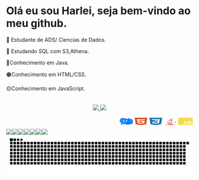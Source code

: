 # Olá eu sou Harlei, seja bem-vindo ao meu github.

📖 Estudante de ADS/ Ciencias de Dados.

📖 Estudando SQL com S3,Athena.

🔴Conhecimento em Java.

🟠Conhecimento em HTML/CSS.

🟡Conhecimento em JavaScript.

##

<div align="center">
  <a href="https://github.com/harleiaki">
    <img height="175em" src="https://github-readme-stats.vercel.app/api/top-langs/?username=harleiaki&layout=compact&langs_count=7&theme=tokyonight"/>
  <img height="175em" src="https://github-readme-stats.vercel.app/api?username=harleiaki&show_icons=true&theme=radical&include_all_commits=true&count_private=true"/>  
</div>
  
  <div style="display: inline_block"><br>
  <img align="right" alt="Rafa-Js" height="20" width="40" src="https://raw.githubusercontent.com/devicons/devicon/master/icons/javascript/javascript-plain.svg">
  <img align="right" alt="Rafa-Js" height="20" width="40" src="https://raw.githubusercontent.com/devicons/devicon/master/icons/java/java-plain.svg">
  <img align="right" alt="Rafa-Js" height="20" width="40" src="https://raw.githubusercontent.com/devicons/devicon/master/icons/css3/css3-plain.svg">
  <img align="right" alt="Rafa-Js" height="20" width="40" src="https://raw.githubusercontent.com/devicons/devicon/master/icons/html5/html5-plain.svg">
  <img align="right" alt="Rafa-Js" height="20" width="40" src="https://raw.githubusercontent.com/devicons/devicon/master/icons/intellij/intellij-plain.svg">
  </div>
  
  ##
  
  <div>
    <a href="https://discord.com/channels/950417487000899675/950417487000899677" target="_blank"><img align="left" src="https://img.shields.io/badge/Discord-7289da?style=for-the-badge&logo=discord&logoColor=white"></a>
    <a href="https://www.facebook.com/harlei.aki/" target="_blank"><img align="left" src="https://img.shields.io/badge/Facebook-1877F2?style=for-the-badge&logo=facebook&logoColor=white"></a>
    <a href="https://www.instagram.com/harlei.akira/" target="_blank"><img align="left" src="https://img.shields.io/badge/Instagram-%23E4405F?style=for-the-badge&logo=instagram&logoColor=white" target="_blank"></a>  
    <a href="https://www.linkedin.com/in/harlei-akira-750515224/" target="_blank"><img align="left" src="https://img.shields.io/badge/LinkedIn-%230077B5?style=for-the-badge&logo=linkedin&logoColor=white" target="_blank"></a> 
      <a href = "mailto:harlei.akira@gmail.com"><img align="left" src="https://img.shields.io/badge/Gmail-D14836?style=for-the-badge&logo=gmail&logoColor=red"></a>
     <a href = "mailto:harlei.akira@outlook.com"><img align="left" src="https://img.shields.io/badge/Microsoft_Outlook-0078D4?style=for-the-badge&logo=microsoft-outlook&logoColor=white"></a>
    <a href = "https://dashboard.heroku.com/apps/despesa-harlei/deploy/github"><img align="left" src="https://img.shields.io/badge/heroku-000000?style=for-the-badge&logo=heroku&logoColor=purple"></a>
      </div>
    
![Snake animation](https://github.com/harleiaki/harleiaki/blob/output/github-contribution-grid-snake.svg)
    

